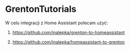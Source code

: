 # GrentonTutorials

W celu integracji z Home Assistant polecam użyć:

1. https://github.com/jnalepka/grenton-to-homeassistant

2. https://github.com/jnalepka/homeassistant-to-grenton
